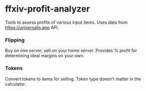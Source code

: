 # ffxiv-profit-analyzer

Tools to assess profits of various input items. Uses data from https://universalis.app API. 

### Flipping
Buy on one server, sell on your home server. Provides % profit for determining ideal margins on your own. 

### Tokens
Convert tokens to items for selling. Token type doesn't matter in the calculator. 
